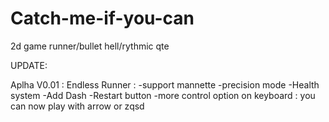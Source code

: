 # Catch-me-if-you-can
2d game runner/bullet hell/rythmic qte

UPDATE:

Aplha V0.01 :
Endless Runner :
  -support mannette
  -precision mode
  -Health system
  -Add Dash
  -Restart button
  -more control option on keyboard :
    you can now play with arrow or zqsd
  
